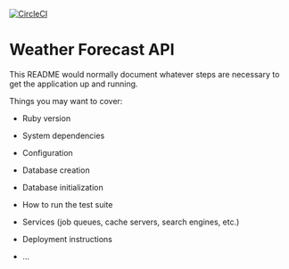 [![CircleCI](https://dl.circleci.com/status-badge/img/gh/DanielWright/tek-forecast/tree/main.svg?style=svg)](https://dl.circleci.com/status-badge/redirect/gh/DanielWright/tek-forecast/tree/main)

# Weather Forecast API

This README would normally document whatever steps are necessary to get the
application up and running.

Things you may want to cover:

* Ruby version

* System dependencies

* Configuration

* Database creation

* Database initialization

* How to run the test suite

* Services (job queues, cache servers, search engines, etc.)

* Deployment instructions

* ...
